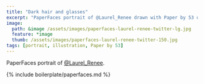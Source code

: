```yaml
---
title: "Dark hair and glasses"
excerpt: "PaperFaces portrait of @Laurel_Renee drawn with Paper by 53 on an iPad."
image: 
  path: &image /assets/images/paperfaces-laurel-renee-twitter-lg.jpg 
  feature: *image
  thumb: /assets/images/paperfaces-laurel-renee-twitter-150.jpg
tags: [portrait, illustration, Paper by 53]
---
```


PaperFaces portrait of [@Laurel_Renee](http://twitter.com/Laurel_Renee).

{% include boilerplate/paperfaces.md %}